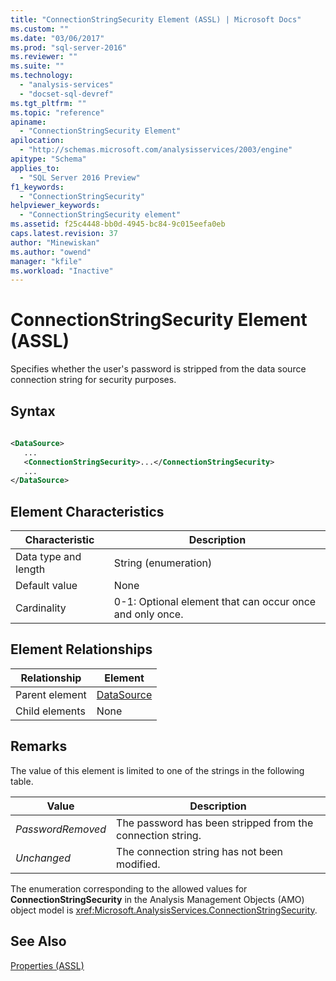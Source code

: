 ```yaml
---
title: "ConnectionStringSecurity Element (ASSL) | Microsoft Docs"
ms.custom: ""
ms.date: "03/06/2017"
ms.prod: "sql-server-2016"
ms.reviewer: ""
ms.suite: ""
ms.technology: 
  - "analysis-services"
  - "docset-sql-devref"
ms.tgt_pltfrm: ""
ms.topic: "reference"
apiname: 
  - "ConnectionStringSecurity Element"
apilocation: 
  - "http://schemas.microsoft.com/analysisservices/2003/engine"
apitype: "Schema"
applies_to: 
  - "SQL Server 2016 Preview"
f1_keywords: 
  - "ConnectionStringSecurity"
helpviewer_keywords: 
  - "ConnectionStringSecurity element"
ms.assetid: f25c4448-bb0d-4945-bc84-9c015eefa0eb
caps.latest.revision: 37
author: "Minewiskan"
ms.author: "owend"
manager: "kfile"
ms.workload: "Inactive"
---
```

# ConnectionStringSecurity Element (ASSL)
  Specifies whether the user's password is stripped from the data source connection string for security purposes.  
  
## Syntax  
  
```xml  
  
<DataSource>  
   ...  
   <ConnectionStringSecurity>...</ConnectionStringSecurity>  
   ...  
</DataSource>  
```  
  
## Element Characteristics  
  
|Characteristic|Description|  
|--------------------|-----------------|  
|Data type and length|String (enumeration)|  
|Default value|None|  
|Cardinality|0-1: Optional element that can occur once and only once.|  
  
## Element Relationships  
  
|Relationship|Element|  
|------------------|-------------|  
|Parent element|[DataSource](../../../analysis-services/scripting/objects/datasource-element-assl.md)|  
|Child elements|None|  
  
## Remarks  
 The value of this element is limited to one of the strings in the following table.  
  
|Value|Description|  
|-----------|-----------------|  
|*PasswordRemoved*|The password has been stripped from the connection string.|  
|*Unchanged*|The connection string has not been modified.|  
  
 The enumeration corresponding to the allowed values for **ConnectionStringSecurity** in the Analysis Management Objects (AMO) object model is <xref:Microsoft.AnalysisServices.ConnectionStringSecurity>.  
  
## See Also  
 [Properties &#40;ASSL&#41;](../../../analysis-services/scripting/properties/properties-assl.md)  
  
  
